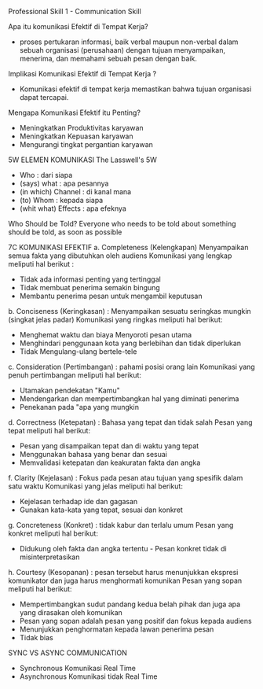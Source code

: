 Professional Skill 1 - Communication Skill

Apa itu komunikasi Efektif di Tempat Kerja?
- proses pertukaran informasi, baik verbal maupun non-verbal dalam sebuah organisasi (perusahaan) dengan tujuan menyampaikan, menerima, dan memahami sebuah pesan dengan baik.

Implikasi Komunikasi Efektif di Tempat Kerja ?
- Komunikasi efektif di tempat kerja memastikan bahwa tujuan organisasi dapat tercapai.

Mengapa Komunikasi Efektif itu Penting?
- Meningkatkan Produktivitas karyawan
- Meningkatkan Kepuasan karyawan
- Mengurangi tingkat pergantian karyawan 

5W ELEMEN KOMUNIKASI
The Lasswell's 5W
- Who : dari siapa
- (says) what : apa pesannya 
- (in which) Channel : di kanal mana
- (to) Whom : kepada siapa
- (whit what) Effects : apa efeknya 

Who Should be Told?
Everyone who needs to be told about something should be told, as soon as possible

7C KOMUNIKASI EFEKTIF
a. Completeness (Kelengkapan) Menyampaikan semua fakta yang dibutuhkan oleh audiens
Komunikasi yang lengkap meliputi hal berikut : 
- Tidak ada informasi penting yang tertinggal
- Tidak membuat penerima semakin bingung
- Membantu penerima pesan untuk mengambil keputusan

b. Conciseness (Keringkasan) : Menyampaikan sesuatu seringkas mungkin (singkat jelas padar)
Komunikasi yang ringkas meliputi hal berikut:
- Menghemat waktu dan biaya Menyoroti pesan utama
- Menghindari penggunaan kota yang berlebihan dan tidak diperlukan
- Tidak Mengulang-ulang bertele-tele


c. Consideration (Pertimbangan) : pahami posisi orang lain
Komunikasi yang penuh pertimbangan meliputi hal berikut:
- Utamakan pendekatan "Kamu"
- Mendengarkan dan mempertimbangkan hal yang diminati penerima
- Penekanan pada "apa yang mungkin

d. Correctness (Ketepatan) : Bahasa yang tepat dan tidak salah
Pesan yang tepat meliputi hal berikut:
- Pesan yang disampaikan tepat dan di waktu yang tepat
- Menggunakan bahasa yang benar dan sesuai
- Memvalidasi ketepatan dan keakuratan fakta dan angka


f. Clarity (Kejelasan) : Fokus pada pesan atau tujuan yang spesifik dalam satu waktu
Komunikasi yang jelas meliputi hal berikut:
- Kejelasan terhadap ide dan gagasan
- Gunakan kata-kata yang tepat, sesuai dan konkret

g. Concreteness (Konkret) : tidak kabur dan terlalu umum
Pesan yang konkret meliputi hal berikut:
- Didukung oleh fakta dan angka tertentu - Pesan konkret tidak di misinterpretasikan


h. Courtesy (Kesopanan) : pesan tersebut harus menunjukkan ekspresi komunikator dan juga harus menghormati komunikan
Pesan yang sopan meliputi hal berikut:
- Mempertimbangkan sudut pandang kedua belah pihak dan juga apa yang dirasakan oleh komunikan 
- Pesan yang sopan adalah pesan yang positif dan fokus kepada audiens
- Menunjukkan penghormatan kepada lawan penerima pesan
- Tidak bias

SYNC VS ASYNC COMMUNICATION
- Synchronous Komunikasi Real Time
- Asynchronous Komunikasi tidak Real Time